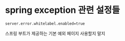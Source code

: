 # spring exception 관련 설정들

```properties
server.error.whitelabel.enabled=true
```

스프링 부트가 제공하는 기본 예외 페이지 사용할지 말지
